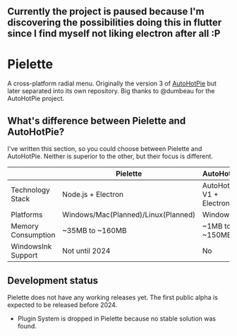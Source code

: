 ## Currently the project is paused because I'm discovering the possibilities doing this in flutter since I find myself not liking electron after all :P




# Pielette

A cross-platform radial menu. Originally the version 3 of [AutoHotPie](https://github.com/dumbeau/AutoHotPie) but later separated into its own repository. Big thanks to @dumbeau for the AutoHotPie project.

## What's difference between Pielette and AutoHotPie?
I've written this section, so you could choose between Pielette and AutoHotPie. Neither is superior to the other, but their focus is different.

|                    | Pielette                            | AutoHotPie               |
|--------------------|-------------------------------------|--------------------------|
| Technology Stack   | Node.js + Electron                  | AutoHotKey V1 + Electron |
| Platforms          | Windows/Mac(Planned)/Linux(Planned) | Windows                  |
| Memory Consumption | ~35MB to ~160MB                     | ~1MB to ~150MB           |
| WindowsInk Support | Not until 2024                      | No                       |


## Development status
Pielette does not have any working releases yet. The first public alpha is expected to be released before 2024.

- Plugin System is dropped in Pielette because no stable solution was found.
